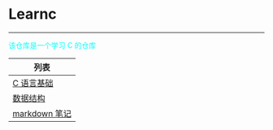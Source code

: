 # Learnc

---

<font color="cyan">该仓库是一个学习 C 的仓库</font>

| 列表                                                             |
| ---------------------------------------------------------------- |
| [C 语言基础](https://gitee.com/mumu176/learnc/tree/master/ex-c)  |
| [数据结构](https://gitee.com/mumu176/learnc/tree/master/ex-ds)   |
| [markdown 笔记](https://gitee.com/mumu176/learnc/tree/master/md) |
